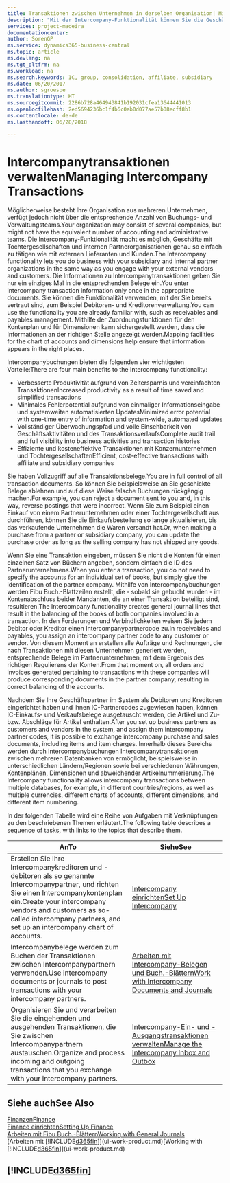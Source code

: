 ```yaml
---
title: Transaktionen zwischen Unternehmen in derselben Organisation| Microsoft Docs
description: "Mit der Intercompany-Funktionalität können Sie die Geschäftsvorgänge und - transaktionen zwischen Unternehmen innerhalb derselben Organisation vereinfachen."
services: project-madeira
documentationcenter: 
author: SorenGP
ms.service: dynamics365-business-central
ms.topic: article
ms.devlang: na
ms.tgt_pltfrm: na
ms.workload: na
ms.search.keywords: IC, group, consolidation, affiliate, subsidiary
ms.date: 06/20/2017
ms.author: sgroespe
ms.translationtype: HT
ms.sourcegitcommit: 2286b728a464943841b192031cfea13644441013
ms.openlocfilehash: 2ed5694236bc1f4b6c0ab0d077ae57b08ecff8b1
ms.contentlocale: de-de
ms.lasthandoff: 06/28/2018

---
```

# <a name="managing-intercompany-transactions"></a><span data-ttu-id="a17ea-103">Intercompanytransaktionen verwalten</span><span class="sxs-lookup"><span data-stu-id="a17ea-103">Managing Intercompany Transactions</span></span>
<span data-ttu-id="a17ea-104">Möglicherweise besteht Ihre Organisation aus mehreren Unternehmen, verfügt jedoch nicht über die entsprechende Anzahl von Buchungs- und Verwaltungsteams.</span><span class="sxs-lookup"><span data-stu-id="a17ea-104">Your organization may consist of several companies, but might not have the equivalent number of accounting and administrative teams.</span></span> <span data-ttu-id="a17ea-105">Die Intercompany-Funktionalität macht es möglich, Geschäfte mit Tochtergesellschaften und internen Partnerorganisationen genau so einfach zu tätigen wie mit externen Lieferanten und Kunden.</span><span class="sxs-lookup"><span data-stu-id="a17ea-105">The Intercompany functionality lets you do business with your subsidiary and internal partner organizations in the same way as you engage with your external vendors and customers.</span></span> <span data-ttu-id="a17ea-106">Die Informationen zu Intercompanytransaktionen geben Sie nur ein einziges Mal in die entsprechenden Belege ein.</span><span class="sxs-lookup"><span data-stu-id="a17ea-106">You enter intercompany transaction information only once in the appropriate documents.</span></span> <span data-ttu-id="a17ea-107">Sie können die Funktionalität verwenden, mit der Sie bereits vertraut sind, zum Beispiel Debitoren- und Kreditorenverwaltung.</span><span class="sxs-lookup"><span data-stu-id="a17ea-107">You can use the functionality you are already familiar with, such as receivables and payables management.</span></span> <span data-ttu-id="a17ea-108">Mithilfe der Zuordnungsfunktionen für den Kontenplan und für Dimensionen kann sichergestellt werden, dass die Informationen an der richtigen Stelle angezeigt werden.</span><span class="sxs-lookup"><span data-stu-id="a17ea-108">Mapping facilities for the chart of accounts and dimensions help ensure that information appears in the right places.</span></span>  

<span data-ttu-id="a17ea-109">Intercompanybuchungen bieten die folgenden vier wichtigsten Vorteile:</span><span class="sxs-lookup"><span data-stu-id="a17ea-109">There are four main benefits to the Intercompany functionality:</span></span>  

- <span data-ttu-id="a17ea-110">Verbesserte Produktivität aufgrund von Zeitersparnis und vereinfachten Transaktionen</span><span class="sxs-lookup"><span data-stu-id="a17ea-110">Increased productivity as a result of time saved and simplified transactions</span></span>  
- <span data-ttu-id="a17ea-111">Minimales Fehlerpotential aufgrund von einmaliger Informationseingabe und systemweiten automatisierten Updates</span><span class="sxs-lookup"><span data-stu-id="a17ea-111">Minimized error potential with one-time entry of information and system-wide, automated updates</span></span>  
- <span data-ttu-id="a17ea-112">Vollständiger Überwachungspfad und volle Einsehbarkeit von Geschäftsaktivitäten und des Transaktionsverlaufs</span><span class="sxs-lookup"><span data-stu-id="a17ea-112">Complete audit trail and full visibility into business activities and transaction histories</span></span>  
- <span data-ttu-id="a17ea-113">Effiziente und kosteneffektive Transaktionen mit Konzernunternehmen und Tochtergesellschaften</span><span class="sxs-lookup"><span data-stu-id="a17ea-113">Efficient, cost-effective transactions with affiliate and subsidiary companies</span></span>  

<span data-ttu-id="a17ea-114">Sie haben Vollzugriff auf alle Transaktionsbelege.</span><span class="sxs-lookup"><span data-stu-id="a17ea-114">You are in full control of all transaction documents.</span></span> <span data-ttu-id="a17ea-115">So können Sie beispielsweise an Sie geschickte Belege ablehnen und auf diese Weise falsche Buchungen rückgängig machen.</span><span class="sxs-lookup"><span data-stu-id="a17ea-115">For example, you can reject a document sent to you and, in this way, reverse postings that were incorrect.</span></span> <span data-ttu-id="a17ea-116">Wenn Sie zum Beispiel einen Einkauf von einem Partnerunternehmen oder einer Tochtergesellschaft aus durchführen, können Sie die Einkaufsbestellung so lange aktualisieren, bis das verkaufende Unternehmen die Waren versandt hat.</span><span class="sxs-lookup"><span data-stu-id="a17ea-116">Or, when making a purchase from a partner or subsidiary company, you can update the purchase order as long as the selling company has not shipped any goods.</span></span>  

<span data-ttu-id="a17ea-117">Wenn Sie eine Transaktion eingeben, müssen Sie nicht die Konten für einen einzelnen Satz von Büchern angeben, sondern einfach die ID des Partnerunternehmens.</span><span class="sxs-lookup"><span data-stu-id="a17ea-117">When you enter a transaction, you do not need to specify the accounts for an individual set of books, but simply give the identification of the partner company.</span></span> <span data-ttu-id="a17ea-118">Mithilfe von Intercompanybuchungen werden Fibu Buch.-Blattzeilen erstellt, die - sobald sie gebucht wurden - im Kontenabschluss beider Mandanten, die an einer Transaktion beteiligt sind, resultieren.</span><span class="sxs-lookup"><span data-stu-id="a17ea-118">The Intercompany functionality creates general journal lines that result in the balancing of the books of both companies involved in a transaction.</span></span> <span data-ttu-id="a17ea-119">In den Forderungen und Verbindlichkeiten weisen Sie jedem Debitor oder Kreditor einen Intercompanypartnercode zu.</span><span class="sxs-lookup"><span data-stu-id="a17ea-119">In receivables and payables, you assign an intercompany partner code to any customer or vendor.</span></span> <span data-ttu-id="a17ea-120">Von diesem Moment an erstellen alle Aufträge und Rechnungen, die nach Transaktionen mit diesen Unternehmen generiert werden, entsprechende Belege im Partnerunternehmen, mit dem Ergebnis des richtigen Regulierens der Konten.</span><span class="sxs-lookup"><span data-stu-id="a17ea-120">From that moment on, all orders and invoices generated pertaining to transactions with these companies will produce corresponding documents in the partner company, resulting in correct balancing of the accounts.</span></span>  

 <span data-ttu-id="a17ea-121">Nachdem Sie Ihre Geschäftspartner im System als Debitoren und Kreditoren eingerichtet haben und ihnen IC-Partnercodes zugewiesen haben, können IC-Einkaufs- und Verkaufsbelege ausgetauscht werden, die Artikel und Zu- bzw. Abschläge für Artikel enthalten.</span><span class="sxs-lookup"><span data-stu-id="a17ea-121">After you set up business partners as customers and vendors in the system, and assign them intercompany partner codes, it is possible to exchange intercompany purchase and sales documents, including items and item charges.</span></span> <span data-ttu-id="a17ea-122">Innerhalb dieses Bereichs werden durch Intercompanybuchungen Intercompanytransaktionen zwischen mehreren Datenbanken von  ermöglicht, beispielsweise in unterschiedlichen Ländern/Regionen sowie bei verschiedenen Währungen, Kontenplänen, Dimensionen und abweichender Artikelnummerierung.</span><span class="sxs-lookup"><span data-stu-id="a17ea-122">The Intercompany functionality allows intercompany transactions between multiple databases, for example, in different countries/regions, as well as multiple currencies, different charts of accounts, different dimensions, and different item numbering.</span></span>  

<span data-ttu-id="a17ea-123">In der folgenden Tabelle wird eine Reihe von Aufgaben mit Verknüpfungen zu den beschriebenen Themen erläutert.</span><span class="sxs-lookup"><span data-stu-id="a17ea-123">The following table describes a sequence of tasks, with links to the topics that describe them.</span></span>

 |<span data-ttu-id="a17ea-124">An</span><span class="sxs-lookup"><span data-stu-id="a17ea-124">To</span></span> |<span data-ttu-id="a17ea-125">Siehe</span><span class="sxs-lookup"><span data-stu-id="a17ea-125">See</span></span>|
 |---|---|
 |<span data-ttu-id="a17ea-126">Erstellen Sie Ihre Intercompanykreditoren und -debitoren als so genannte Intercompanypartner, und richten Sie einen Intercompanykontenplan ein.</span><span class="sxs-lookup"><span data-stu-id="a17ea-126">Create your intercompany vendors and customers as so-called intercompany partners, and set up an intercompany chart of accounts.</span></span>|[<span data-ttu-id="a17ea-127">Intercompany einrichten</span><span class="sxs-lookup"><span data-stu-id="a17ea-127">Set Up Intercompany</span></span>](intercompany-how-setup.md)|
 |<span data-ttu-id="a17ea-128">Intercompanybelege werden zum Buchen der Transaktionen zwischen Intercompanypartnern verwenden.</span><span class="sxs-lookup"><span data-stu-id="a17ea-128">Use intercompany documents or journals to post transactions with your intercompany partners.</span></span>|[<span data-ttu-id="a17ea-129">Arbeiten mit Intercompany-Belegen und Buch.-Blättern</span><span class="sxs-lookup"><span data-stu-id="a17ea-129">Work with Intercompany Documents and Journals</span></span>](intercompany-how-work-documents-journals.md)|
 |<span data-ttu-id="a17ea-130">Organisieren Sie und verarbeiten Sie die eingehenden und ausgehenden Transaktionen, die Sie zwischen Intercompanypartnern austauschen.</span><span class="sxs-lookup"><span data-stu-id="a17ea-130">Organize and process incoming and outgoing transactions that you exchange with your intercompany partners.</span></span>|[<span data-ttu-id="a17ea-131">Intercompany-Ein- und -Ausgangstransaktionen verwalten</span><span class="sxs-lookup"><span data-stu-id="a17ea-131">Manage the Intercompany Inbox and Outbox</span></span>](intercompany-how-manage-intercompany-inbox.md)|

## <a name="see-also"></a><span data-ttu-id="a17ea-132">Siehe auch</span><span class="sxs-lookup"><span data-stu-id="a17ea-132">See Also</span></span>
[<span data-ttu-id="a17ea-133">Finanzen</span><span class="sxs-lookup"><span data-stu-id="a17ea-133">Finance</span></span>](finance.md)  
[<span data-ttu-id="a17ea-134">Finance einrichten</span><span class="sxs-lookup"><span data-stu-id="a17ea-134">Setting Up Finance</span></span>](finance-setup-finance.md)  
[<span data-ttu-id="a17ea-135">Arbeiten mit Fibu Buch.-Blättern</span><span class="sxs-lookup"><span data-stu-id="a17ea-135">Working with General Journals</span></span>](ui-work-general-journals.md)  
<span data-ttu-id="a17ea-136">[Arbeiten mit [!INCLUDE[d365fin](includes/d365fin_md.md)]](ui-work-product.md)</span><span class="sxs-lookup"><span data-stu-id="a17ea-136">[Working with [!INCLUDE[d365fin](includes/d365fin_md.md)]](ui-work-product.md)</span></span>

## [!INCLUDE[d365fin](includes/free_trial_md.md)]  
 

